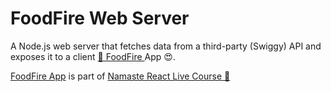 # FoodFire Web Server

A Node.js web server that fetches data from a third-party (Swiggy) API and exposes it to a client [🚀 FoodFire ](https://foodfire-app.netlify.app/) App 😍.

[FoodFire App](https://foodfire-app.netlify.app/) is part of [Namaste React Live Course 🙏](https://learn.namastedev.com/courses/namaste-react-live)
